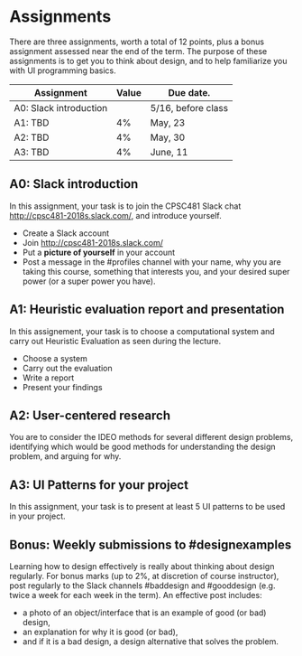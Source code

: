 # Assignments

There are three assignments, worth a total of 12 points, plus a bonus assignment assessed near the end of the term. The purpose of these assignments is to get you to think about design, and to help familiarize you with UI programming basics.

<!-- Assignments are to be completed individually. You may speak to your classmates about the ideas, but are not allowed to use one another's writing or to share code. -->

| Assignment               | Value | Due date.          |
|--------------------------|-------| -------------------|
| A0: Slack introduction   |       | 5/16, before class |
| A1: TBD                  | 4%    | May, 23            |
| A2: TBD                  | 4%    | May, 30            |
| A3: TBD                  | 4%    | June, 11           |

## A0: Slack introduction

In this assignment, your task is to join the CPSC481 Slack chat http://cpsc481-2018s.slack.com/, and introduce yourself.
- Create a Slack account
- Join http://cpsc481-2018s.slack.com/
- Put a **picture of yourself** in your account
- Post a message in the #profiles channel with your name, why you are taking this course, something that interests you, and your desired super power (or a super power you have).


## A1: Heuristic evaluation report and presentation

In this assignement, your task is to choose a computational system and carry out Heuristic Evaluation as seen during the lecture.
- Choose a system
- Carry out the evaluation
- Write a report
- Present your findings


## A2: User-centered research

You are to consider the IDEO methods for several different design problems, identifying which would be good methods for understanding the design problem, and arguing for why.

## A3: UI Patterns for your project

In this assignment, your task is to present at least 5 UI patterns to be used in your project.


## Bonus: Weekly submissions to #designexamples
Learning how to design effectively is really about thinking about design regularly. For bonus marks (up to 2%, at discretion of course instructor), post regularly to the Slack channels #baddesign and #gooddesign (e.g. twice a week for each week in the term). An effective post includes:
- a photo of an object/interface that is an example of good (or bad) design,
- an explanation for why it is good (or bad),
- and if it is a bad design, a design alternative that solves the problem.